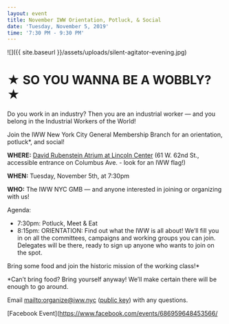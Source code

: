 ```yaml
---
layout: event
title: November IWW Orientation, Potluck, & Social
date: 'Tuesday, November 5, 2019'
time: '7:30 PM - 9:30 PM'
---
```

![]({{ site.baseurl }}/assets/uploads/silent-agitator-evening.jpg)
# ★ SO YOU WANNA BE A WOBBLY? ★

Do you work in an industry? Then you are an industrial worker — and you belong in the Industrial Workers of the World!

Join the IWW New York City General Membership Branch for an orientation, potluck*, and social!

**WHERE:** [David Rubenstein Atrium at Lincoln Center](http://www.lincolncenter.org/venue/david-rubenstein-atrium) (61 W. 62nd St., accessible entrance on Columbus Ave. - look for an IWW flag!)

**WHEN:** Tuesday, November 5th, at 7:30pm

**WHO:** The IWW NYC GMB — and anyone interested in joining or organizing with us!

Agenda:

* 7:30pm: Potluck, Meet & Eat
* 8:15pm: ORIENTATION: Find out what the IWW is all about! We’ll fill you in on all the committees, campaigns and working groups you can join. Delegates will be there, ready to sign up anyone who wants to join on the spot.

Bring some food and join the historic mission of the working class!*

*Can’t bring food? Bring yourself anyway! We’ll make certain there will be enough to go around.

Email <mailto:organize@iww.nyc> ([public key](/assets/keys/publickey.organize@iww.nyc.asc)) with any questions.

[Facebook Event](https://www.facebook.com/events/686959648453566/
